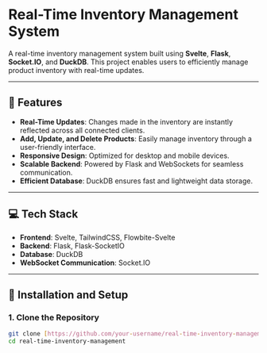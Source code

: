 # Real-Time Inventory Management System

A real-time inventory management system built using **Svelte**, **Flask**, **Socket.IO**, and **DuckDB**. This project enables users to efficiently manage product inventory with real-time updates.

---

## 🚀 Features

- **Real-Time Updates**: Changes made in the inventory are instantly reflected across all connected clients.
- **Add, Update, and Delete Products**: Easily manage inventory through a user-friendly interface.
- **Responsive Design**: Optimized for desktop and mobile devices.
- **Scalable Backend**: Powered by Flask and WebSockets for seamless communication.
- **Efficient Database**: DuckDB ensures fast and lightweight data storage.

---
## 💻 Tech Stack

- **Frontend**: Svelte, TailwindCSS, Flowbite-Svelte
- **Backend**: Flask, Flask-SocketIO
- **Database**: DuckDB
- **WebSocket Communication**: Socket.IO

---

## 🔧 Installation and Setup

### 1. Clone the Repository
```bash
git clone [https://github.com/your-username/real-time-inventory-management.git](https://github.com/Foram2248/real-time-inventory-management-system.git)
cd real-time-inventory-management
